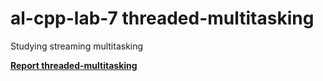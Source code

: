 # **al-cpp-lab-7 threaded-multitasking**
Studying streaming multitasking

[**Report threaded-multitasking**](https://drive.google.com/file/d/1cpsB7aKHgmyVx7hBniTVfduENyCz6Wvh/view?usp=sharing)
